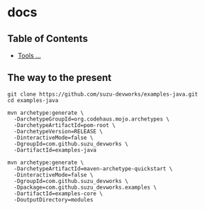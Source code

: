 # docs

## Table of Contents

- [Tools ...](./tools/README.md)

## The way to the present

```shell
git clone https://github.com/suzu-devworks/examples-java.git
cd examples-java

mvn archetype:generate \
  -DarchetypeGroupId=org.codehaus.mojo.archetypes \
  -DarchetypeArtifactId=pom-root \
  -DarchetypeVersion=RELEASE \
  -DinteractiveMode=false \
  -DgroupId=com.github.suzu_devworks \
  -DartifactId=examples-java

mvn archetype:generate \
  -DarchetypeArtifactId=maven-archetype-quickstart \
  -DinteractiveMode=false \
  -DgroupId=com.github.suzu_devworks \
  -Dpackage=com.github.suzu_devworks.examples \
  -DartifactId=examples-core \
  -DoutputDirectory=modules

```
